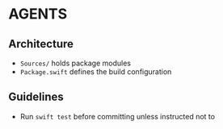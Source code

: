 # AGENTS

## Architecture

- `Sources/` holds package modules
- `Package.swift` defines the build configuration

## Guidelines

- Run `swift test` before committing unless instructed not to

